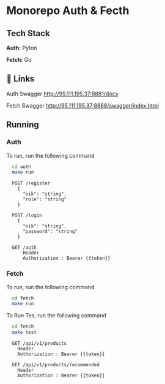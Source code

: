 # Monorepo Auth & Fecth

## Tech Stack

**Auth:** Pyton

**Fetch:** Go

## 🔗 Links
Auth Swagger
http://95.111.195.37:8881/docs

Fetch Swagger
http://95.111.195.37:8888/swagger/index.html

## Running
### Auth
To run, run the following command

```bash
  cd auth
  make run
```

```http
  POST /register
    {
      "nik": "string",
      "role": "string"
    }
```
```http
  POST /login
    {
      "nik": "string",
      "password": "string"
    }
```
```http
  GET /auth
      Header
      Authorization : Bearer {{token}}
```

### Fetch
To run,  run the following command
```bash
  cd fetch
  make run
```
To Run Tes,  run the following command
```bash
  cd fetch
  make test
```

```http
  GET /api/v1/products
    Header
    Authorization : Bearer {{token}}
```

```http
  GET /api/v1/products/recommended
    Header
    Authorization : Bearer {{token}}
```
